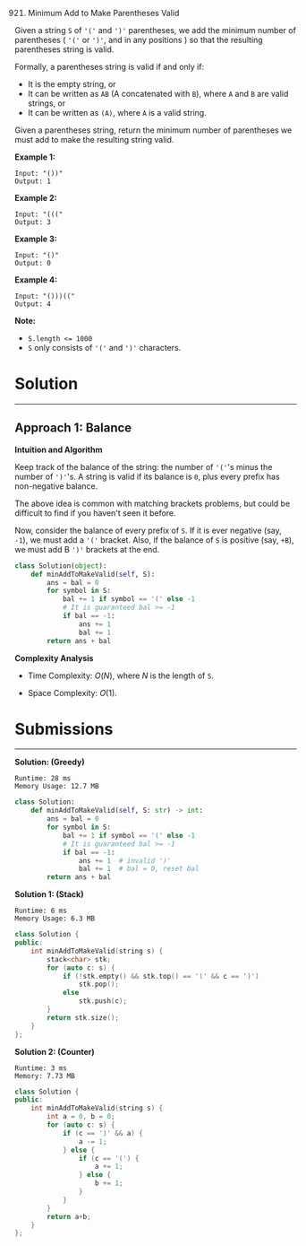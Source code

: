 921. Minimum Add to Make Parentheses Valid

Given a string `S` of `'('` and `')'` parentheses, we add the minimum number of parentheses ( `'('` or `')'`, and in any positions ) so that the resulting parentheses string is valid.

Formally, a parentheses string is valid if and only if:

* It is the empty string, or
* It can be written as `AB` (A concatenated with `B`), where `A` and `B` are valid strings, or
* It can be written as `(A)`, where `A` is a valid string.

Given a parentheses string, return the minimum number of parentheses we must add to make the resulting string valid.

 

**Example 1:**
```
Input: "())"
Output: 1
```

**Example 2:**
```
Input: "((("
Output: 3
```

**Example 3:**
```
Input: "()"
Output: 0
```

**Example 4:**
```
Input: "()))(("
Output: 4
```

**Note:**

* `S.length <= 1000`
* `S` only consists of `'('` and `')'` characters.

# Solution
---
## Approach 1: Balance
**Intuition and Algorithm**

Keep track of the balance of the string: the number of `'('`'s minus the number of `')'`'s. A string is valid if its balance is `0`, plus every prefix has non-negative balance.

The above idea is common with matching brackets problems, but could be difficult to find if you haven't seen it before.

Now, consider the balance of every prefix of `S`. If it is ever negative (say, `-1`), we must add a `'('` bracket. Also, if the balance of `S` is positive (say, `+B`), we must add B `')'` brackets at the end.

```python
class Solution(object):
    def minAddToMakeValid(self, S):
        ans = bal = 0
        for symbol in S:
            bal += 1 if symbol == '(' else -1
            # It is guaranteed bal >= -1
            if bal == -1:
                ans += 1
                bal += 1
        return ans + bal
```

**Complexity Analysis**

* Time Complexity: $O(N)$, where $N$ is the length of `S`.

* Space Complexity: $O(1)$.

# Submissions
---
**Solution: (Greedy)**
```
Runtime: 28 ms
Memory Usage: 12.7 MB
```
```python
class Solution:
    def minAddToMakeValid(self, S: str) -> int:
        ans = bal = 0
        for symbol in S:
            bal += 1 if symbol == '(' else -1
            # It is guaranteed bal >= -1
            if bal == -1:
                ans += 1  # invalid ')'
                bal += 1  # bal = 0, reset bal
        return ans + bal
```

**Solution 1: (Stack)**
```
Runtime: 6 ms
Memory Usage: 6.3 MB
```
```c++
class Solution {
public:
    int minAddToMakeValid(string s) {
        stack<char> stk;
        for (auto c: s) {
            if (!stk.empty() && stk.top() == '(' && c == ')')
                stk.pop();
            else
                stk.push(c);
        }
        return stk.size();
    }
};
```

**Solution 2: (Counter)**
```
Runtime: 3 ms
Memory: 7.73 MB
```
```c++
class Solution {
public:
    int minAddToMakeValid(string s) {
        int a = 0, b = 0;
        for (auto c: s) {
            if (c == ')' && a) {
                a -= 1;
            } else {
                if (c == '(') {
                    a += 1;
                } else {
                    b += 1;
                }
            }
        }
        return a+b;
    }
};
```
